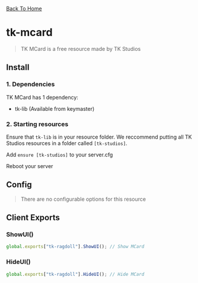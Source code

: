[Back To Home](/)

# tk-mcard

> TK MCard is a free resource made by TK Studios

## Install

### 1. Dependencies

TK MCard has 1 dependency:

- tk-lib (Available from keymaster)

### 2. Starting resources

Ensure that `tk-lib` is in your resource folder. We reccommend putting all TK Studios resources in a folder called `[tk-studios]`.

Add `ensure [tk-studios]` to your server.cfg

Reboot your server

## Config

> There are no configurable options for this resource

## Client Exports

### ShowUI()

```js
global.exports["tk-ragdoll"].ShowUI(); // Show MCard
```

### HideUI()

```js
global.exports["tk-ragdoll"].HideUI(); // Hide MCard
```
